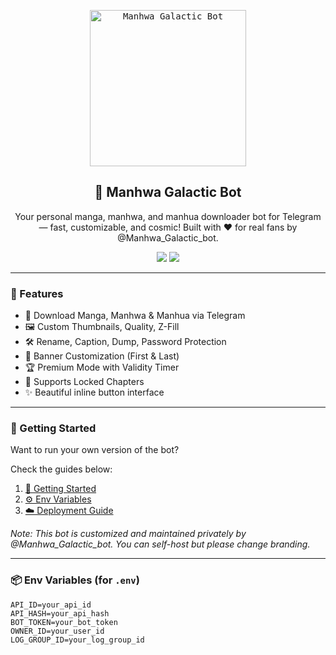 <p align="center">
    <kbd>
        <img width="250" src="https://te.legra.ph/file/your_custom_banner.jpg" alt="Manhwa Galactic Bot">
    </kbd>
</p>

<h2 align="center">🌌 Manhwa Galactic Bot</h2>
<p align="center">
    Your personal manga, manhwa, and manhua downloader bot for Telegram — fast, customizable, and cosmic! Built with ❤️ for real fans by @Manhwa_Galactic_bot.
</p>

<p align="center">
    <a href="https://t.me/Manhwa_Galactic_bot"><img src="https://img.shields.io/badge/🤖%20Bot-Manhwa_Galactic_bot-blue?style=for-the-badge&logo=telegram" /></a>
    <a href="https://t.me/DemonsBots_Support"><img src="https://img.shields.io/badge/💬%20Support-DemonsBots_Support-purple?style=for-the-badge&logo=telegram" /></a>
</p>

---

### 📖 Features

- 🧲 Download Manga, Manhwa & Manhua via Telegram
- 🖼 Custom Thumbnails, Quality, Z-Fill
- 🛠 Rename, Caption, Dump, Password Protection
- 🌈 Banner Customization (First & Last)
- 🏆 Premium Mode with Validity Timer
- 🔐 Supports Locked Chapters
- ✨ Beautiful inline button interface

---

### 🚀 Getting Started

Want to run your own version of the bot?

Check the guides below:

1. [📘 Getting Started](https://github.com/Dra-Sama/mangabot/wiki/Getting-Started)
2. [⚙️ Env Variables](https://github.com/Dra-Sama/mangabot/wiki/Env-Variables)
3. [☁️ Deployment Guide](https://github.com/Dra-Sama/mangabot/wiki/Deployment)

_Note: This bot is customized and maintained privately by @Manhwa_Galactic_bot. You can self-host but please change branding._

---

### 📦 Env Variables (for `.env`)

```env
API_ID=your_api_id
API_HASH=your_api_hash
BOT_TOKEN=your_bot_token
OWNER_ID=your_user_id
LOG_GROUP_ID=your_log_group_id
